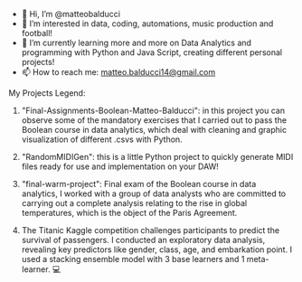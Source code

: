 - 👋 Hi, I’m @matteobalducci
- 👀 I’m interested in data, coding, automations, music production and football!
- 🌱 I’m currently learning more and more on Data Analytics and programming with Python and Java Script, creating different personal projects!
- 📫 How to reach me: matteo.balducci14@gmail.com


My Projects Legend:

1) "Final-Assignments-Boolean-Matteo-Balducci": in this project you can observe some of the mandatory exercises that I carried out to pass the Boolean course in data analytics, which deal with cleaning and graphic visualization of different .csvs with Python.
   
2) "RandomMIDIGen": this is a little Python project to quickly generate MIDI files ready for use and implementation on your DAW!
   
3) "final-warm-project": Final exam of the Boolean course in data analytics, I worked with a group of data analysts who are committed to carrying out a complete analysis relating to the rise in global temperatures, which is the object of the Paris Agreement.

4) The Titanic Kaggle competition challenges participants to predict the survival of passengers. I conducted an exploratory data analysis, revealing key predictors like gender, class, age, and embarkation point. I used a stacking ensemble model with 3 base learners and 1 meta-learner. 💻
<!---
matteobalducci/matteobalducci is a ✨ special ✨ repository because its `README.md` (this file) appears on your GitHub profile.
You can click the Preview link to take a look at your changes.
--->
